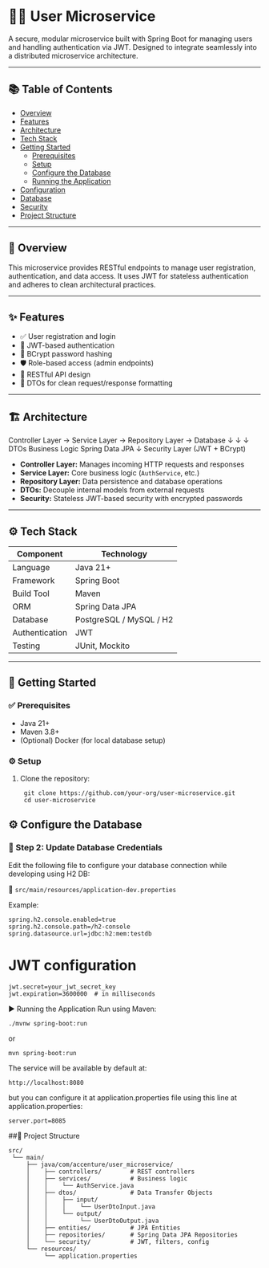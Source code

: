 # 🧑‍💼 User Microservice

A secure, modular microservice built with Spring Boot for managing users and handling authentication via JWT. Designed to integrate seamlessly into a distributed microservice architecture.

---

## 📚 Table of Contents

- [Overview](##overview)
- [Features](#features)
- [Architecture](#architecture)
- [Tech Stack](#tech-stack)
- [Getting Started](#getting-started)
  - [Prerequisites](#prerequisites)
  - [Setup](#setup)
  - [Configure the Database](#configure-the-database)
  - [Running the Application](#running-the-application)
- [Configuration](#configuration)
- [Database](#database)
- [Security](#security)
- [Project Structure](#project-structure)

---

## 📝 Overview

This microservice provides RESTful endpoints to manage user registration, authentication, and data access. It uses JWT for stateless authentication and adheres to clean architectural practices.

---

## ✨ Features

- ✅ User registration and login
- 🔐 JWT-based authentication
- 🧂 BCrypt password hashing
- 🛡 Role-based access (admin endpoints)
- 📡 RESTful API design
- 🔄 DTOs for clean request/response formatting

---

## 🏗 Architecture

Controller Layer → Service Layer → Repository Layer → Database
↓ ↓ ↓
DTOs Business Logic Spring Data JPA
↓
Security Layer (JWT + BCrypt)


- **Controller Layer:** Manages incoming HTTP requests and responses
- **Service Layer:** Core business logic (`AuthService`, etc.)
- **Repository Layer:** Data persistence and database operations
- **DTOs:** Decouple internal models from external requests
- **Security:** Stateless JWT-based security with encrypted passwords

---

## ⚙️ Tech Stack

| Component       | Technology       |
|----------------|------------------|
| Language        | Java 21+         |
| Framework       | Spring Boot      |
| Build Tool      | Maven            |
| ORM             | Spring Data JPA  |
| Database        | PostgreSQL / MySQL / H2 |
| Authentication  | JWT              |
| Testing         | JUnit, Mockito   |

---

## 🚀 Getting Started

### ✅ Prerequisites

- Java 21+
- Maven 3.8+
- (Optional) Docker (for local database setup)

### ⚙️ Setup

1. Clone the repository:

        git clone https://github.com/your-org/user-microservice.git
        cd user-microservice
   
## ⚙️ Configure the Database

### 🔧 Step 2: Update Database Credentials

Edit the following file to configure your database connection while developing using H2 DB:

📄 `src/main/resources/application-dev.properties`

Example:

    spring.h2.console.enabled=true
    spring.h2.console.path=/h2-console
    spring.datasource.url=jdbc:h2:mem:testdb

# JWT configuration
    jwt.secret=your_jwt_secret_key
    jwt.expiration=3600000  # in milliseconds

▶️ Running the Application
Run using Maven:

    ./mvnw spring-boot:run

or

    mvn spring-boot:run
    
The service will be available by default at:

    http://localhost:8080
    
but you can configure it at application.properties file using this line at application.properties: 

    server.port=8085
##📁 Project Structure

    src/
     └── main/
         ├── java/com/accenture/user_microservice/
         │    ├── controllers/        # REST controllers
         │    ├── services/           # Business logic
         │    │    └── AuthService.java
         │    ├── dtos/               # Data Transfer Objects
         │    │    ├── input/
         │    │    │    └── UserDtoInput.java
         │    │    └── output/
         │    │         └── UserDtoOutput.java
         │    ├── entities/           # JPA Entities
         │    ├── repositories/       # Spring Data JPA Repositories
         │    └── security/           # JWT, filters, config
         └── resources/
              └── application.properties

